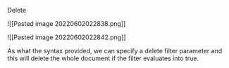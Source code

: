 Delete

![[Pasted image 20220602022838.png]]

![[Pasted image 20220602022842.png]]

As what the syntax provided, we can specify a delete filter parameter and this will delete the whole document if the filter evaluates into true. 